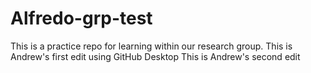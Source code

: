 # Alfredo-grp-test
This is a practice repo for learning within our research group.
This is Andrew's first edit using GitHub Desktop
This is Andrew's second edit